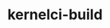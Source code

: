 ---
parent_project: kernelci
permalink: /engineering/projects/kernelci/kernelci-build/
project_link_name: kernelci-build
project_stats: 'true'
project_url: https://github.com/kernelci/kernelci-build
title: kernelci-build
display: "false"
---